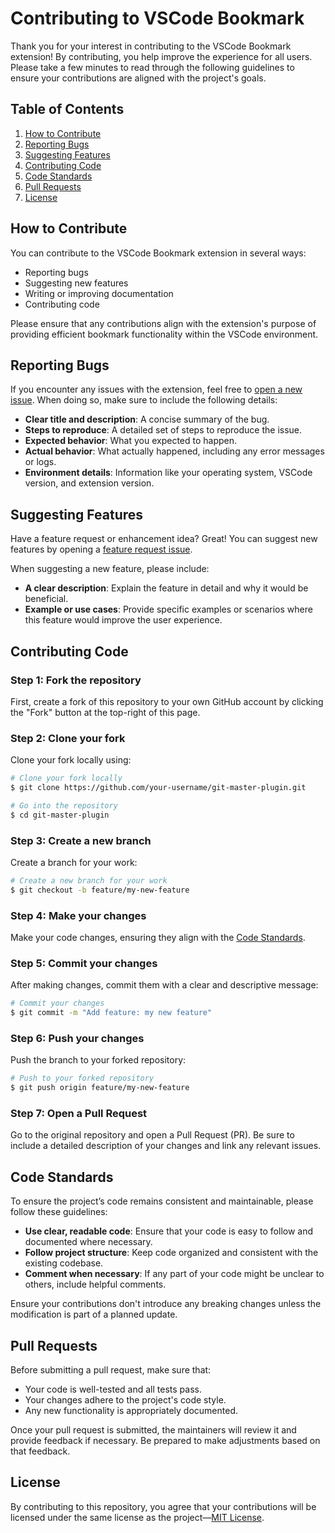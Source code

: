 
# Contributing to VSCode Bookmark

Thank you for your interest in contributing to the VSCode Bookmark extension! By contributing, you help improve the experience for all users. Please take a few minutes to read through the following guidelines to ensure your contributions are aligned with the project's goals.

## Table of Contents

1. [How to Contribute](#how-to-contribute)
2. [Reporting Bugs](#reporting-bugs)
3. [Suggesting Features](#suggesting-features)
4. [Contributing Code](#contributing-code)
5. [Code Standards](#code-standards)
6. [Pull Requests](#pull-requests)
7. [License](#license)

## How to Contribute

You can contribute to the VSCode Bookmark extension in several ways:

- Reporting bugs
- Suggesting new features
- Writing or improving documentation
- Contributing code

Please ensure that any contributions align with the extension's purpose of providing efficient bookmark functionality within the VSCode environment.

## Reporting Bugs

If you encounter any issues with the extension, feel free to [open a new issue](https://github.com/ailtonloures/vscode-bookmark/issues). When doing so, make sure to include the following details:

- **Clear title and description**: A concise summary of the bug.
- **Steps to reproduce**: A detailed set of steps to reproduce the issue.
- **Expected behavior**: What you expected to happen.
- **Actual behavior**: What actually happened, including any error messages or logs.
- **Environment details**: Information like your operating system, VSCode version, and extension version.

## Suggesting Features

Have a feature request or enhancement idea? Great! You can suggest new features by opening a [feature request issue](https://github.com/ailtonloures/vscode-bookmark/issues/new?labels=enhancement&template=feature_request.md).

When suggesting a new feature, please include:

- **A clear description**: Explain the feature in detail and why it would be beneficial.
- **Example or use cases**: Provide specific examples or scenarios where this feature would improve the user experience.

## Contributing Code

### Step 1: Fork the repository

First, create a fork of this repository to your own GitHub account by clicking the "Fork" button at the top-right of this page.

### Step 2: Clone your fork

Clone your fork locally using:

```bash
# Clone your fork locally
$ git clone https://github.com/your-username/git-master-plugin.git

# Go into the repository
$ cd git-master-plugin
```

### Step 3: Create a new branch

Create a branch for your work:

```bash
# Create a new branch for your work
$ git checkout -b feature/my-new-feature
```

### Step 4: Make your changes

Make your code changes, ensuring they align with the [Code Standards](#code-standards).

### Step 5: Commit your changes

After making changes, commit them with a clear and descriptive message:

```bash
# Commit your changes
$ git commit -m "Add feature: my new feature"
```

### Step 6: Push your changes

Push the branch to your forked repository:

```bash
# Push to your forked repository
$ git push origin feature/my-new-feature
```

### Step 7: Open a Pull Request

Go to the original repository and open a Pull Request (PR). Be sure to include a detailed description of your changes and link any relevant issues.

## Code Standards

To ensure the project’s code remains consistent and maintainable, please follow these guidelines:

- **Use clear, readable code**: Ensure that your code is easy to follow and documented where necessary.
- **Follow project structure**: Keep code organized and consistent with the existing codebase.
- **Comment when necessary**: If any part of your code might be unclear to others, include helpful comments.

Ensure your contributions don't introduce any breaking changes unless the modification is part of a planned update.

## Pull Requests

Before submitting a pull request, make sure that:

- Your code is well-tested and all tests pass.
- Your changes adhere to the project's code style.
- Any new functionality is appropriately documented.

Once your pull request is submitted, the maintainers will review it and provide feedback if necessary. Be prepared to make adjustments based on that feedback.

## License

By contributing to this repository, you agree that your contributions will be licensed under the same license as the project—[MIT License](LICENSE).
